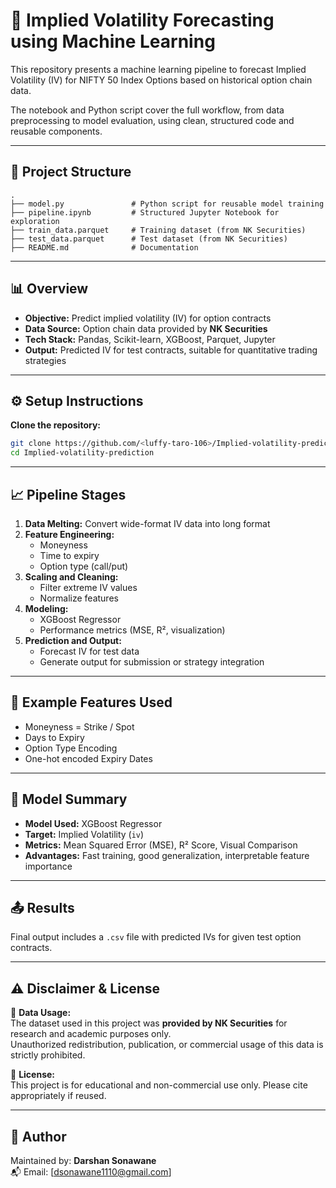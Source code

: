 # 🧠 Implied Volatility Forecasting using Machine Learning

This repository presents a machine learning pipeline to forecast Implied Volatility (IV) for NIFTY 50 Index Options based on historical option chain data.

The notebook and Python script cover the full workflow, from data preprocessing to model evaluation, using clean, structured code and reusable components.

---

## 📁 Project Structure

```
.
├── model.py               # Python script for reusable model training
├── pipeline.ipynb         # Structured Jupyter Notebook for exploration
├── train_data.parquet     # Training dataset (from NK Securities)
├── test_data.parquet      # Test dataset (from NK Securities)
├── README.md              # Documentation
```

---

## 📊 Overview

- **Objective:** Predict implied volatility (IV) for option contracts
- **Data Source:** Option chain data provided by **NK Securities**
- **Tech Stack:** Pandas, Scikit-learn, XGBoost, Parquet, Jupyter
- **Output:** Predicted IV for test contracts, suitable for quantitative trading strategies

---

## ⚙️ Setup Instructions

**Clone the repository:**
   ```bash
   git clone https://github.com/<luffy-taro-106>/Implied-volatility-prediction.git
   cd Implied-volatility-prediction
   ```
---

## 📈 Pipeline Stages

1. **Data Melting:** Convert wide-format IV data into long format
2. **Feature Engineering:**
   - Moneyness
   - Time to expiry
   - Option type (call/put)
3. **Scaling and Cleaning:**
   - Filter extreme IV values
   - Normalize features
4. **Modeling:**
   - XGBoost Regressor
   - Performance metrics (MSE, R², visualization)
5. **Prediction and Output:**
   - Forecast IV for test data
   - Generate output for submission or strategy integration

---

## 📌 Example Features Used

- Moneyness = Strike / Spot
- Days to Expiry
- Option Type Encoding
- One-hot encoded Expiry Dates

---

## 🔬 Model Summary

- **Model Used:** XGBoost Regressor
- **Target:** Implied Volatility (`iv`)
- **Metrics:** Mean Squared Error (MSE), R² Score, Visual Comparison
- **Advantages:** Fast training, good generalization, interpretable feature importance

---

## 📤 Results

Final output includes a `.csv`  file with predicted IVs for given test option contracts.

---


## ⚠️ Disclaimer & License

📂 **Data Usage:**  
The dataset used in this project was **provided by NK Securities** for research and academic purposes only.  
Unauthorized redistribution, publication, or commercial usage of this data is strictly prohibited.

📄 **License:**  
This project is for educational and non-commercial use only. Please cite appropriately if reused.

---

## 👤 Author

Maintained by: **Darshan Sonawane**  
📬 Email: [dsonawane1110@gmail.com]
